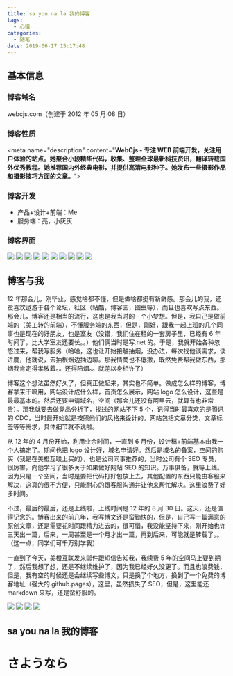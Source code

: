 ```yaml
---
title: sa you na la 我的博客
tags:
  - 心情
categories:
  - 随笔
date: 2019-06-17 15:17:48
---
```


## 基本信息

### 博客域名

webcjs.com（创建于 2012 年 05 月 08 日）

### 博客性质

&lt;meta name="description" content="**WebCjs - 专注 WEB 前端开发，关注用户体验的站点。她聚合小段精华代码，收集、整理全球最新科技资讯，翻译转载国外优秀教程。她推荐国内外经典电影，并提供高清电影种子。她发布一些摄影作品和摄影技巧方面的文章。**"&gt;

### 博客开发

- 产品+设计+前端：Me
- 服务端：亮，小灰灰

### 博客界面

![](/images/blog/index.png)
![](/images/blog/about.png)
![](/images/blog/message.png)
![](/images/blog/detail.png)
![](/images/blog/links.png)
![](/images/blog/map.png)
![](/images/blog/demo.png)
![](/images/blog/login.png)
![](/images/blog/admin.png)
![](/images/blog/admin1.png)

## 博客与我

12 年那会儿，刚毕业，感觉啥都不懂，但是做啥都挺有新鲜感。那会儿的我，还蛮喜欢遨游于各个论坛，社区（站酷，博客园，图虫等），而且也喜欢写点东西。那会儿，博客还是相当的流行，这也是我当时的一个小梦想。但是，我自己是做前端的（美工转的前端），不懂服务端的东西，但是，刚好，跟我一起上班的几个同事也是现在的好朋友，也是室友（没错，我们住在租的一套房子里，已经有 6 年时间了，比大学室友还要长。。）他们俩当时是写.net 的。于是，我就开始各种忽悠过来，帮我写服务（哈哈，这也让开始接触抽烟，没办法，每次找他谈需求，谈进度，他就说，去抽根烟边抽边聊。那我情商也不低撒，既然免费帮我做东西，那烟我肯定得孝敬着。。还得陪烟。。就差以身相许了）

博客这个想法虽然好久了，但真正做起来，其实也不简单。做成怎么样的博客，博客拿来干嘛用，网站设计成什么样，首页怎么展示，网站 logo 怎么设计，这些是最最基本的。然后还要申请域名，空间（那会儿还没有阿里云，就算有也非常贵）。那我就要去做竞品分析了，找过的网站不下 5 个，记得当时最喜欢的是腾讯的 CDC，当时最开始就是按照他们的风格来设计的。网站包括文章分类，文章标签等等需求，具体细节就不说啦。

从 12 年的 4 月份开始，利用业余时间，一直到 6 月份，设计稿+前端基本由我一个人搞定了。期间也把 logo 设计好，域名申请好。然后是域名的备案，空间的购买（我是在美橙互联上买的），也是公司同事推荐的，当时公司有个 SEO 专员，很厉害，向他学习了很多关于如果做好网站 SEO 的知识。万事俱备，就等上线。因为只是一个空间，当时是要把代码打好包放上去，其他配置的东西只能由客服来解决，这真的很不方便，只能耐心的跟客服沟通并让他来帮忙解决。这里浪费了好多时间。

不过，最后的最后，还是上线啦，上线时间是 12 年的 8 月 30 日。这天，还是值得记念的。博客出来的前几年，我写博文还是蛮勤快的，但是，自己写一篇满意的原创文章，还是需要花时间跟精力进去的，很可惜，我没能坚持下来，刚开始也许三天出一篇，后来，一周甚至是一个月才出一篇，再到后来，可能就是转载了。。（这一点，同学们可千万别学我）

一直到了今天，美橙互联发来邮件跟短信告知我，我续费 5 年的空间马上要到期了，然后我想了想，还是不继续维护了，因为我已经好久没更了。而且也浪费钱，但是，我有空的时候还是会继续写些博文，只是换了个地方，换到了一个免费的博客地址（强大的 github.pages），这里，虽然损失了 SEO，但是，这里能还 markdown 来写，还是蛮舒服的。

![](/images/blog/cndns.png)
![](/images/blog/seochinaz.png)
![](/images/blog/seochinaz1.png)
![](/images/blog/seochinaz2.png)

## sa you na la 我的博客

<h1>さようなら</h1>
